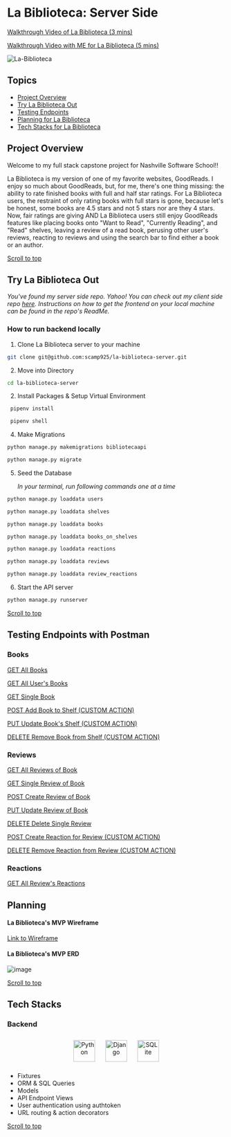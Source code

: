 # La Biblioteca: Server Side

[Walkthrough Video of La Biblioteca (3 mins)](https://www.loom.com/share/a18b70cc76444b25a73f45a6afb99fd0)

[Walkthrough Video with ME for La Biblioteca (5 mins)](https://www.loom.com/share/a18b70cc76444b25a73f45a6afb99fd0)

![La-Biblioteca](https://media.licdn.com/dms/image/C4E22AQHcSRSwmXmBBw/feedshare-shrink_800/0/1676755433329?e=1681948800&v=beta&t=eCcaJAe1YdkN7Yzx_ziP7ehsoz3PhRsbSK0iKn44fIo)

## Topics
- [Project Overview](#project-overview)
- [Try La Biblioteca Out](#try-plated-out)
- [Testing Endpoints](#testing-endpoints-with-postman)
- [Planning for La Biblioteca](#planning-for-plated)
- [Tech Stacks for La Biblioteca](#tech-stacks)

## Project Overview
Welcome to my full stack capstone project for Nashville Software School!!

La Biblioteca is my version of one of my favorite websites, GoodReads. I enjoy so much about GoodReads, but, for me, there's one thing missing: the ability to rate finished books with full and half star ratings. For La Biblioteca users, the restraint of only rating books with full stars is gone, because let's be honest, some books are 4.5 stars and not 5 stars nor are they 4 stars. Now, fair ratings are giving AND La Biblioteca users still enjoy GoodReads features like placing books onto "Want to Read", "Currently Reading", and "Read" shelves, leaving a review of a read book, perusing other user's reviews, reacting to reviews and using the search bar to find either a book or an author.

[Scroll to top](#la-biblioteca-server-side)
## Try La Biblioteca Out
*You've found my server side repo. Yahoo! You can check out my client side repo [here](https://github.com/scamp925/la-biblioteca-client). Instructions on how to get the frontend on your local machine can be found in the repo's ReadMe.*

### How to run backend locally

1. Clone La Biblioteca server to your machine
``` bash
git clone git@github.com:scamp925/la-biblioteca-server.git
```
2. Move into Directory
``` bash
cd la-biblioteca-server
```
2. Install Packages & Setup Virtual Environment
``` bash
 pipenv install
```
``` bash
 pipenv shell
```

4. Make Migrations
``` bash
python manage.py makemigrations bibliotecaapi
```

``` bash
python manage.py migrate
```
5. Seed the Database

    *In your terminal, run following commands one at a time*

``` bash
python manage.py loaddata users
```

``` bash
python manage.py loaddata shelves
```

``` bash
python manage.py loaddata books
```

``` bash
python manage.py loaddata books_on_shelves
```

``` bash
python manage.py loaddata reactions
```

``` bash
python manage.py loaddata reviews
```

``` bash
python manage.py loaddata review_reactions
```

6. Start the API server
``` bash
python manage.py runserver
```

[Scroll to top](#la-biblioteca-server-side)

## Testing Endpoints with Postman

### Books
[GET All Books](/AllBooks.md)

[GET All User's Books](/AllUserBooks.md)

[GET Single Book](/SingleUserBook.md)

[POST Add Book to Shelf (CUSTOM ACTION)](/AddBookToShelf.md)

[PUT Update Book's Shelf (CUSTOM ACTION)](/UpdateBookshelf.md)

[DELETE Remove Book from Shelf (CUSTOM ACTION)](/RemoveBookFromShelf.md)

### Reviews

[GET All Reviews of Book](/AllBookReviews.md)

[GET Single Review of Book](/SingleBookReview.md)

[POST Create Review of Book](/CreateReview.md)

[PUT Update Review of Book](/UpdateReview.md)

[DELETE Delete Single Review](/DeleteReview.md)

[POST Create Reaction for Review (CUSTOM ACTION)]()

[DELETE Remove Reaction from Review (CUSTOM ACTION)]()

### Reactions

[GET All Review's Reactions]()

## Planning

#### La Biblioteca's MVP Wireframe
[Link to Wireframe](https://www.figma.com/file/oncaUqtr0mQdBfu6hlQipX/La-Biblioteca-MVP?node-id=0%3A1&t=soWRyWsgYsPn8Ejm-1)

#### La Biblioteca's MVP ERD
![image](https://user-images.githubusercontent.com/98675776/224432440-3f8e8266-5941-46dc-871d-b2cc374fadc6.png)


[Scroll to top](#la-biblioteca-server-side)
## Tech Stacks
### Backend
<div align="center"> 
<a href="https://www.python.org/" target="_blank"><img style="margin: 10px" src="https://profilinator.rishav.dev/skills-assets/python-original.svg" alt="Python" height="50" /></a>  
<a href="https://www.djangoproject.com/" target="_blank"><img style="margin: 10px" src="https://profilinator.rishav.dev/skills-assets/django-original.svg" alt="Django" height="50" /></a>  
<a href="hhttps://www.sqlite.org/index.html" target="_blank"><img style="margin: 10px" src="https://user-images.githubusercontent.com/33158051/103467186-7b6a8900-4d1a-11eb-9907-491064bc8458.png" alt="SQLite" height="50" /></a>
</div>
<ul>
<li>Fixtures</li>
<li>ORM & SQL Queries</li>
<li>Models</li>
<li>API Endpoint Views</li>
<li>User authentication using authtoken</li>
<li>URL routing & action decorators</li>
</ul>

[Scroll to top](#la-biblioteca-server-side)
